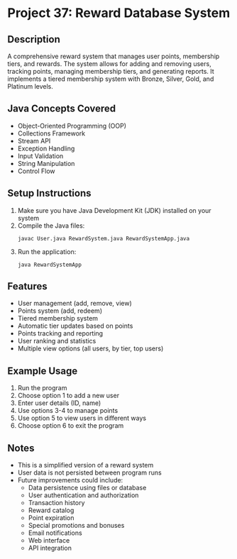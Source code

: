 # Project 37: Reward Database System

## Description
A comprehensive reward system that manages user points, membership tiers, and rewards. The system allows for adding and removing users, tracking points, managing membership tiers, and generating reports. It implements a tiered membership system with Bronze, Silver, Gold, and Platinum levels.

## Java Concepts Covered
- Object-Oriented Programming (OOP)
- Collections Framework
- Stream API
- Exception Handling
- Input Validation
- String Manipulation
- Control Flow

## Setup Instructions
1. Make sure you have Java Development Kit (JDK) installed on your system
2. Compile the Java files:
   ```
   javac User.java RewardSystem.java RewardSystemApp.java
   ```
3. Run the application:
   ```
   java RewardSystemApp
   ```

## Features
- User management (add, remove, view)
- Points system (add, redeem)
- Tiered membership system
- Automatic tier updates based on points
- Points tracking and reporting
- User ranking and statistics
- Multiple view options (all users, by tier, top users)

## Example Usage
1. Run the program
2. Choose option 1 to add a new user
3. Enter user details (ID, name)
4. Use options 3-4 to manage points
5. Use option 5 to view users in different ways
6. Choose option 6 to exit the program

## Notes
- This is a simplified version of a reward system
- User data is not persisted between program runs
- Future improvements could include:
  - Data persistence using files or database
  - User authentication and authorization
  - Transaction history
  - Reward catalog
  - Point expiration
  - Special promotions and bonuses
  - Email notifications
  - Web interface
  - API integration 